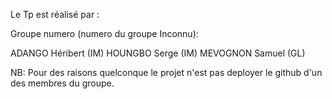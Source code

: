 Le Tp est réalisé par :

Groupe numero (numero du groupe Inconnu):

ADANGO Héribert (IM)
HOUNGBO Serge (IM)
MEVOGNON Samuel (GL)

NB: Pour des raisons quelconque le projet n'est pas deployer 
le github d'un des membres du groupe.
